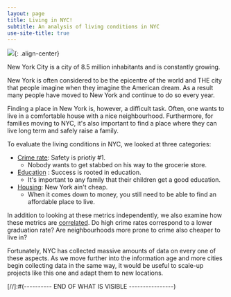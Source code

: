 ```yaml
---
layout: page
title: Living in NYC!
subtitle: An analysis of living conditions in NYC
use-site-title: true
---
```



![](../img/NY_Skyline.jpg){: .align-center}

New York City is a city of 8.5 million inhabitants and is constantly growing.

New York is often considered to be the epicentre of the world and THE city that people imagine when they imagine the American dream. As a result many people have moved to New York and continue to do so every year.

Finding a place in New York is, however, a difficult task. Often, one wants to live in a comfortable house with a nice neighbourhood. Furthermore, for families moving to NYC, it's also important to find a place where they can live long term and safely raise a family.

To evaluate the living conditions in NYC, we looked at three categories:
* [Crime rate](pages/Crime): Safety is priotiy #1. 
  * Nobody wants to get stabbed on his way to the grocerie store.
* [Education](/pages/Education) : Success is rooted in education. 
  * It's important to any family that their children get a good education.
* [Housing](/pages/Housing): New York ain't cheap. 
  * When it comes down to money, you still need to be able to find an affordable place to live.

In addition to looking at these metrics independently, we also examine how these metrics are [correlated](/pages/Overall). Do high crime rates correspond to a lower graduation rate? Are neighbourhoods more prone to crime also cheaper to live in?

Fortunately, NYC has collected massive amounts of data on every one of these aspects. As we move further into the information age and more cities begin collecting data in the same way, it would be useful to scale-up projects like this one and adapt them to new locations.



[//]:#(---------- END OF WHAT IS VISIBLE ----------------)
